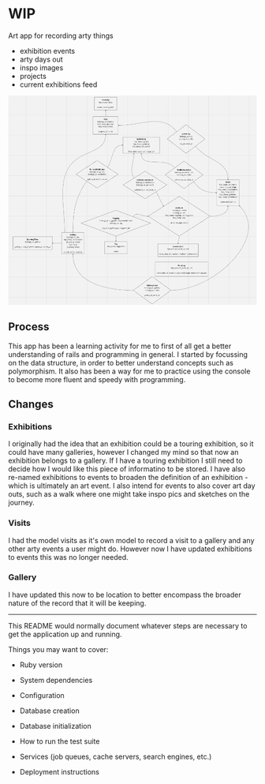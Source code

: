 # WIP
Art app for recording arty things

+ exhibition events
+ arty days out
+ inspo images
+ projects
+ current exhibitions feed

![Alt text](app/assets/images/wip_data_structure_v1.png "WIP og data structure")

## Process
This app has been a learning activity for me to first of all get a better understanding of rails and programming in general. I started by focussing on the data structure, in order to better understand concepts such as polymorphism. It also has been a way for me to practice using the console to become more fluent and speedy with programming.

## Changes
### Exhibitions
I originally had the idea that an exhibition could be a touring exhibition, so it could have many galleries, however I changed my mind so that now an exhibition belongs to a gallery. If I have a touring exhibition I still need to decide how I would like this piece of informatino to be stored.
I have also re-named exhibitions to events to broaden the definition of an exhibition - which is ultimately an art event. I also intend for events to also cover art day outs, such as a walk where one might take inspo pics and sketches on the journey.

### Visits
I had the model visits as it's own model to record a visit to a gallery and any other arty events a user might do. However now I have updated exhibitions to events this was no longer needed.

### Gallery
I have updated this now to be location to better encompass the broader nature of the record that it will be keeping.



---------------------------------------------------------------------------
This README would normally document whatever steps are necessary to get the
application up and running.

Things you may want to cover:

* Ruby version

* System dependencies

* Configuration

* Database creation

* Database initialization

* How to run the test suite

* Services (job queues, cache servers, search engines, etc.)

* Deployment instructions



